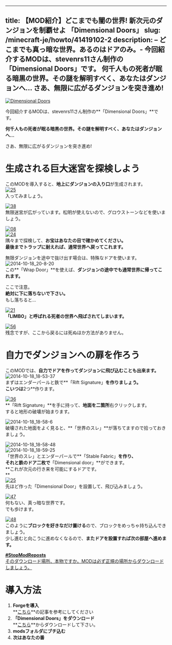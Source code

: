 
---
title: 【MOD紹介】どこまでも闇の世界! 新次元のダンジョンを制覇せよ 「Dimensional Doors」
slug: /minecraft-je/howto/41419102-2
description: – どこまでも真っ暗な世界。あるのはドアのみ。-
 今回紹介するMODは、stevenrs11さん制作の「Dimensional Doors」です。
 何千人もの死者が眠る暗黒の世界。その謎を解明すべく、あなたはダンジョンへ…
 さあ、無限に広がるダンジョンを突き進め!
---

[![Dimensional Doors](https://cdn-ak.f.st-hatena.com/images/fotolife/s/sasigume/20210208/20210208134314.png)](#4/0/40e21669.png "Dimensional Doors")

今回紹介するMODは、stevenrs11さん制作の**「Dimensional Doors」**です。

**何千人もの死者が眠る暗黒の世界。その謎を解明すべく、あなたはダンジョンへ…**

さあ、無限に広がるダンジョンを突き進め! 

# 生成される巨大迷宮を探検しよう

このMODを導入すると、**地上にダンジョンの入り口**が生成されます。  
[![25](https://cdn-ak.f.st-hatena.com/images/fotolife/s/sasigume/20210208/20210208125418.png)](#0/b/0b12c344.png "25")  
入ってみましょう。

[![38](https://cdn-ak.f.st-hatena.com/images/fotolife/s/sasigume/20210208/20210208133937.png)](#3/d/3d4b1bc1.png "38")  
無限迷宮が広がっています。松明が使えないので、グロウストーンなどを使いましょう。

[![08](https://cdn-ak.f.st-hatena.com/images/fotolife/s/sasigume/20210208/20210208161509.png)](#d/0/d08a2c67.png "08")  
[![24](https://cdn-ak.f.st-hatena.com/images/fotolife/s/sasigume/20210208/20210208132337.png)](#2/7/27a6a1ac.png "24")  
隅々まで探検して、**お宝はあなたの目で確かめてください。**  
**最後までトラップに耐えれば、通常世界へ戻ってこれます。**

無限ダンジョンを途中で抜け出す場合は、特殊なドアを使います。  
![2014-10-18_20-8-20](https://cdn-ak.f.st-hatena.com/images/fotolife/s/sasigume/20210208/20210208130426.jpg)  
この**「Wrap Door」**を使えば、**ダンジョンの途中でも通常世界に帰ってこれます。**

ここで注意。  
**絶対に下に落ちないで下さい。**  
もし落ちると…

[![21](https://cdn-ak.f.st-hatena.com/images/fotolife/s/sasigume/20210208/20210208083503.png)](#3/3/33cad74f.png "21")  
**「LIMBO」と呼ばれる死者の世界へ飛ばされてしまいます。**

[![56](https://cdn-ak.f.st-hatena.com/images/fotolife/s/sasigume/20210208/20210208161132.png)](#c/c/cc631294.png "56")  
残念ですが、ここから戻るには死ぬほか方法がありません。

# 自力でダンジョンへの扉を作ろう

このMODでは、**自力でドアを作ってダンジョンに飛び込むことも出来ます。**  
![2014-10-18_18-53-37](https://cdn-ak.f.st-hatena.com/images/fotolife/s/sasigume/20210208/20210208125838.jpg)  
まずはエンダーパールと鉄で**「Rift Signature」**を作りましょう。  
こいつは**2つ**作ります。 

[![36](https://cdn-ak.f.st-hatena.com/images/fotolife/s/sasigume/20210208/20210208133343.png)](#3/7/3718ee40.png "36")  
**「Rift Signature」**を手に持って、**地面を二箇所**右クリックします。  
すると地形の破壊が始まります。

![2014-10-18_18-58-6](https://cdn-ak.f.st-hatena.com/images/fotolife/s/sasigume/20210208/20210208132901.jpg)  
破壊された地面をよく見ると、**「世界のスレ」**が落ちてますので拾っておきましょう。

![2014-10-18_18-58-48](https://cdn-ak.f.st-hatena.com/images/fotolife/s/sasigume/20210208/20210208153008.jpg)  
![2014-10-18_18-59-25](https://cdn-ak.f.st-hatena.com/images/fotolife/s/sasigume/20210208/20210208152548.jpg)  
「世界のスレ」とエンダーパールで**「Stable Fabric」**を作り、  
それと鉄のドア二枚で**「Dimensional door」**ができます。  
**これが次元の行き来を可能にするドアです。  
**  
[![25](https://cdn-ak.f.st-hatena.com/images/fotolife/s/sasigume/20210208/20210208174951.png)](#e/e/ee25c1c9.png "25")  
先ほど作った「Dimensional Door」を設置して、飛び込みましょう。

[![47](https://cdn-ak.f.st-hatena.com/images/fotolife/s/sasigume/20210208/20210208153221.png)](#a/4/a4ccd556.png "47")  
何もない、真っ暗な世界です。  
でも歩けます。

[![48](https://cdn-ak.f.st-hatena.com/images/fotolife/s/sasigume/20210208/20210208153041.png)](#a/3/a3cb8e7f.png "48")  
このように**ブロックを好きなだけ置ける**ので、ブロックをめっちゃ持ち込んできましょう。  
少し進むと向こうに進めなくなるので、**またドアを設置すれば次の部屋へ進めます。**

[**#StopModReposts**  
そのダウンロード場所、本物ですか。MODは必ず正規の場所からダウンロードしましょう。](https://www.napoan.com/stop-mod-reposts/)

# 導入方法

1.  **Forgeを導入**  
    **[こちら](/new-way-to-install-mod/)**の記事を参考にしてください
2.  **「Dimensional Doors」をダウンロード**  
    **[こちら](http://www.minecraftforum.net/forums/mapping-and-modding/minecraft-mods/1287583-dimensional-doors-v2-2-4)**からダウンロードして下さい。
3.  **modsフォルダにブチ込む**
4.  **次はあなたの番**
